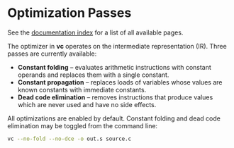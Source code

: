 # Optimization Passes

See the [documentation index](index.md) for a list of all available pages.

The optimizer in **vc** operates on the intermediate representation (IR).
Three passes are currently available:

- **Constant folding** – evaluates arithmetic instructions with constant
  operands and replaces them with a single constant.
- **Constant propagation** – replaces loads of variables whose values are
  known constants with immediate constants.
- **Dead code elimination** – removes instructions that produce values
  which are never used and have no side effects.

All optimizations are enabled by default. Constant folding and dead code
elimination may be toggled from the
command line:

```sh
vc --no-fold --no-dce -o out.s source.c
```
